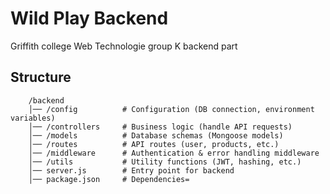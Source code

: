 # Wild Play Backend

Griffith college Web Technologie group K backend part

## Structure

        /backend
        │── /config          # Configuration (DB connection, environment variables)
        │── /controllers     # Business logic (handle API requests)
        │── /models          # Database schemas (Mongoose models)
        │── /routes          # API routes (user, products, etc.)
        │── /middleware      # Authentication & error handling middleware
        │── /utils           # Utility functions (JWT, hashing, etc.)
        │── server.js        # Entry point for backend
        │── package.json     # Dependencies=

